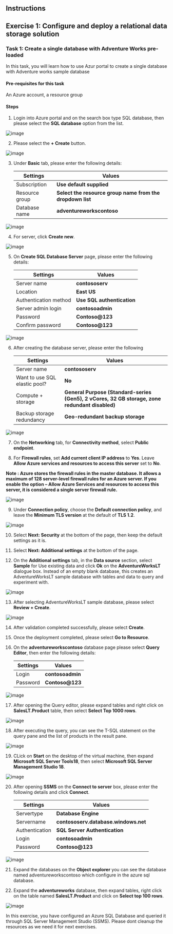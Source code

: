 ## Instructions

## Exercise 1: Configure and deploy a relational data storage solution 

### Task 1: Create a single database with Adventure Works pre-loaded

In this task, you will learn how to use Azur portal to create a single database with Adventure works sample database

#### Pre-requisites for this task

An Azure account, a resource group

#### Steps

1. Login into Azure portal and on the search box type SQL database, then please select the **SQL database** option from the list.

![image](../media/db1.png)

2. Please select the **+ Create** button.

![image](../media/db2.png)

3. Under **Basic** tab, please enter the following details:

    | Settings | Values |
    |  -- | -- |
    | Subscription | **Use default supplied** |
    | Resource group | **Select the resource group name from the dropdown list** |
    | Database name | **adventureworkscontoso** |
   
![image](../media/db3.png) 

4. For server, click **Create new**.

![image](../media/db4.png) 

5. On **Create SQL Database Server** page, please enter the following details:

    | Settings | Values |
    |  -- | -- |      
    | Server name | **contososerv** |
    | Location | **East US** |
    | Authentication method | **Use SQL authentication** |
    | Server admin login | **contosoadmin** 
    | Password |  **Contoso@123** 
    | Confirm password | **Contoso@123** |    
    
![image](../media/db5.png)     

6. After creating the database server, please enter the following 

    | Settings | Values |
    |  -- | -- |      
    | Server name | **contososerv** |
    | Want to use SQL elastic pool? | **No** |    |
    | Compute + storage | **General Purpose (Standard-series (Gen5), 2 vCores, 32 GB storage, zone redundant disabled)** |
    | Backup storage redundancy |  **Geo-redundant backup storage** |
    
![image](../media/db6a.png) 

7. On the **Networking** tab, for **Connectivity method**, select **Public endpoint**.

8. For **Firewall rules**, set **Add current client IP address** to **Yes**. Leave **Allow Azure services and resources to access this server** set to **No**. 

**Note : Azure stores the firewall rules in the master database. It allows a maximum of 128 server-level firewall rules for an Azure server. If you enable the option – Allow Azure Services and resources to access this server, it is considered a single server firewall rule.**

![image](../media/db7.png) 

9. Under **Connection policy**, choose the **Default connection policy**, and leave the **Minimum TLS version** at the default of **TLS 1.2**.

![image](../media/db8.png) 

10. Select **Next: Security** at the bottom of the page, then keep the default settings as it is.

11. Select **Next: Additional settings** at the bottom of the page.

12. On the **Additional settings** tab, in the **Data source** section, select **Sample** for Use existing data and click **Ok** on the **AdventureWorksLT** dialogue box. Instead of an empty blank database, this creates an AdventureWorksLT sample database with tables and data to query and experiment with.

![image](../media/db9.png)

13. After selecting AdventureWorksLT sample database, please select **Review + Create**.

![image](../media/db10.png)

14. After validation completed successfully, please select **Create**.

15. Once the deployment completed, please select **Go to Resource**.

16. On the **adventureworkscontoso** database page please select **Query Editor**, then enter the following details:

    | Settings | Values |
    |  -- | -- |      
    | Login | **contosoadmin** |
    | Password | **Contoso@123** |
    
![image](../media/db11.png)  
 
 17. After opening the Query editor, please expand tables and right click on **SalesLT.Product** table, then select **Select Top 1000 rows**.

![image](../media/db12.png) 
 
 18. After executing the query, you can see the T-SQL statement on the query pane and the list of products in the result pane.

![image](../media/db13.png) 

19. CLick on **Start** on the desktop of the virtual machine, then expand **Microsoft SQL Server Tools18**, then select **Microsoft SQL Server Management Studio 18**.

![image](../media/db14.png)

20. After opening **SSMS** on the **Connect to server** box, please enter the following details and click **Connect**.

    | Settings | Values |
    |  -- | -- |      
    | Servertype | **Database Engine** |
    | Servername | **contososerv.database.windows.net** |
    | Authentication | **SQL Server Authentication** |
    | Login | **contosoadmin** |
    | Password | **Contoso@123** |

![image](../media/db15a.png)

21. Expand the databases on the **Object explorer** you can see the database named adventureworkscontoso which configure in the azure sql database.

22. Expand the **adventureworks** database, then expand tables, right click on the table named **SalesLT.Product** and click on **Select top 100 rows**.

![image](../media/db16.png)

In this exercise, you have configured an Azure SQL Database and queried it through SQL Server Management Studio (SSMS). Please dont cleanup the resources as we need it for next exercises.
